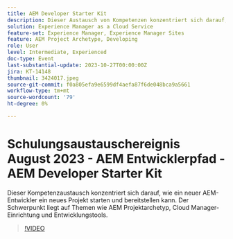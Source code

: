 ```yaml
---
title: AEM Developer Starter Kit
description: Dieser Austausch von Kompetenzen konzentriert sich darauf, wie ein neuer AEM-Entwickler ein neues Projekt starten und bereitstellen kann. Der Schwerpunkt liegt auf Themen wie AEM Projektarchetyp, Cloud Manager-Einrichtung und Entwicklungstools.
solution: Experience Manager as a Cloud Service
feature-set: Experience Manager, Experience Manager Sites
feature: AEM Project Archetype, Developing
role: User
level: Intermediate, Experienced
doc-type: Event
last-substantial-update: 2023-10-27T00:00:00Z
jira: KT-14148
thumbnail: 3424017.jpeg
source-git-commit: f0a805efa9e6599df4aefa87f6de048bca9a5661
workflow-type: tm+mt
source-wordcount: '79'
ht-degree: 0%

---
```



# Schulungsaustauschereignis August 2023 - AEM Entwicklerpfad - AEM Developer Starter Kit

Dieser Kompetenzaustausch konzentriert sich darauf, wie ein neuer AEM-Entwickler ein neues Projekt starten und bereitstellen kann. Der Schwerpunkt liegt auf Themen wie AEM Projektarchetyp, Cloud Manager-Einrichtung und Entwicklungstools.

>[!VIDEO](https://video.tv.adobe.com/v/3424017/?learn=on)
